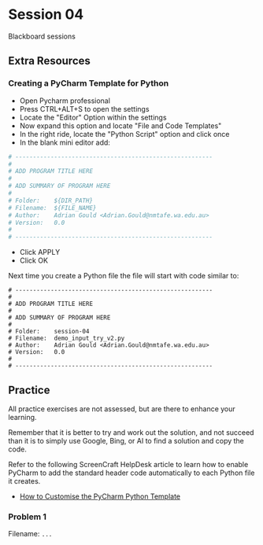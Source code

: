 # Session 04

Blackboard sessions



## Extra Resources

### Creating a PyCharm Template for Python

- Open Pycharm professional
- Press CTRL+ALT+S to open the settings
- Locate the "Editor" Option within the settings
- Now expand this option and locate "File and Code Templates"
- In the right ride, locate the "Python Script" option and click once
- In the blank mini editor add:

```python
# --------------------------------------------------------
#
# ADD PROGRAM TITLE HERE
#
# ADD SUMMARY OF PROGRAM HERE
#
# Folder:    ${DIR_PATH}
# Filename:  ${FILE_NAME}
# Author:    Adrian Gould <Adrian.Gould@nmtafe.wa.edu.au>
# Version:   0.0
# 
# --------------------------------------------------------
```
- Click APPLY
- Click OK

Next time you create a Python file the file will start with code similar to:

```text
# --------------------------------------------------------
#
# ADD PROGRAM TITLE HERE
#
# ADD SUMMARY OF PROGRAM HERE
#
# Folder:    session-04
# Filename:  demo_input_try_v2.py
# Author:    Adrian Gould <Adrian.Gould@nmtafe.wa.edu.au>
# Version:   0.0
# 
# --------------------------------------------------------
```

## Practice

All practice exercises are not assessed, but are 
there to enhance your learning.

Remember that it is better to try and work out the solution, 
and not succeed than it is to simply use Google, Bing, or AI to
find a solution and copy the code.

Refer to the following ScreenCraft HelpDesk article to learn how 
to enable PyCharm to add the standard header code automatically 
to each Python file it creates.

- [How to Customise the PyCharm Python Template](#) 

### Problem 1

Filename: `...`